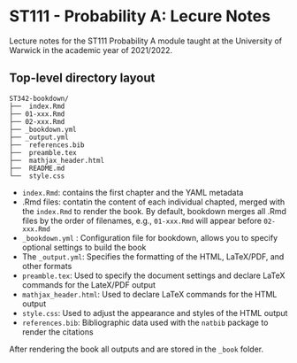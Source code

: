 # ST111 - Probability A: Lecure Notes

Lecture notes for the ST111 Probability A module taught at the University of Warwick in the academic year of 2021/2022.

## Top-level directory layout

```
ST342-bookdown/
├──  index.Rmd
├── 01-xxx.Rmd
├── 02-xxx.Rmd
├── _bookdown.yml
├── _output.yml
├──  references.bib
├──  preamble.tex
├──  mathjax_header.html
├──  README.md
└──  style.css
```

- `index.Rmd`: contains the first chapter and the YAML metadata
- .Rmd files: contatin the content of each individual chapted, merged with the `index.Rmd` to render the book. By default, bookdown merges all .Rmd files by the order of filenames, e.g., `01-xxx.Rmd` will appear before `02-xxx.Rmd`
- `_bookdown.yml` : Configuration file for bookdown, allows you to specify optional settings to build the book
- The `_output.yml`: Specifies the formatting of the HTML, LaTeX/PDF, and other formats
- `preamble.tex`: Used to specify the document settings and declare LaTeX commands for the LateX/PDF output
- `mathjax_header.html`: Used to declare LaTeX commands for the HTML output
- `style.css`: Used to adjust the appearance and styles of the HTML output
- `references.bib`: Bibliographic data used with the `natbib` package to render the citations

After rendering the book all outputs and are stored in the `_book` folder.
